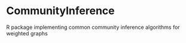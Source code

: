 # CommunityInference
R package implementing common community inference algorithms for weighted graphs
